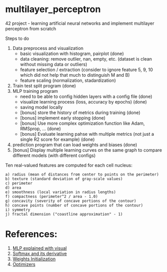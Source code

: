 # multilayer_perceptron
42 project - learning artificial neural networks and implement multilayer perceptron from scratch

Steps to do

1. Data preprocess and visualization
    - basic visualization with histogram, pairplot (done)
    - data cleaning: remove outlier, nan, empty, etc. (dataset is clean without missing data or outliers)
    - feature selection / extraction (consider to ignore feature 5, 9, 10 which did not help that much to distinguish M and B)
    - feature scaling (normalization, stadardization)
2. Train test split program (done)
3. MLP training program
    - need to be able to config hidden layers with a config file (done)
    - visualize learning process (loss, accuracy by epochs) (done)
    - saving model locally
    - [bonus] store the history of metrics during training (done)
    - [bonus] implement early stopping (done)
    - [bonus] Use more complex optimization function like Adam, RMSprop, ... (done)
    - [bonus] Evaluate learning pahse with multiple metrics (not just a single R2 score for example) (done)
4. prediction program that can load weights and biases (done)
5. [bonus] Display multiple learning curves on the same graph to compare different models (with different configs)


Ten real-valued features are computed for each cell nucleus:

	a) radius (mean of distances from center to points on the perimeter)
	b) texture (standard deviation of gray-scale values)
	c) perimeter
	d) area
	e) smoothness (local variation in radius lengths)
	f) compactness (perimeter^2 / area - 1.0)
	g) concavity (severity of concave portions of the contour)
	h) concave points (number of concave portions of the contour)
	i) symmetry 
	j) fractal dimension ("coastline approximation" - 1)

# References:

1. [MLP explained with visual](https://medium.com/data-science/multilayer-perceptron-explained-a-visual-guide-with-mini-2d-dataset-0ae8100c5d1c)
2. [Softmax and its derivative](https://medium.com/data-science/derivative-of-the-softmax-function-and-the-categorical-cross-entropy-loss-ffceefc081d1)
3. [Weights Initialization](https://www.geeksforgeeks.org/machine-learning/weight-initialization-techniques-for-deep-neural-networks/)
4. [Optimizers](https://www.geeksforgeeks.org/deep-learning/adam-optimizer/)
